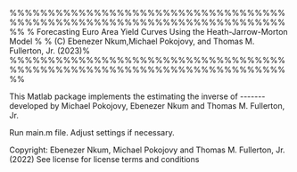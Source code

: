 
%%%%%%%%%%%%%%%%%%%%%%%%%%%%%%%%%%%%%%%%%%%%%%%%%%%%%%%%%%%%%%%%%%%%%%%%%%
% Forecasting Euro Area Yield Curves Using the Heath-Jarrow-Morton Model %
% (C) Ebenezer Nkum,Michael Pokojovy, and Thomas M. Fullerton, Jr. (2023)%
%%%%%%%%%%%%%%%%%%%%%%%%%%%%%%%%%%%%%%%%%%%%%%%%%%%%%%%%%%%%%%%%%%%%%%%%%%

This Matlab package implements the estimating the inverse of ------- 
developed by Michael Pokojovy, Ebenezer Nkum and Thomas M. Fullerton, Jr.

Run main.m file. Adjust settings if necessary.

Copyright: Ebenezer Nkum, Michael Pokojovy and Thomas M. Fullerton, Jr. (2022)
See license for license terms and conditions
